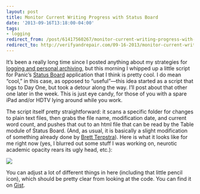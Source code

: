 ```yaml
---
layout: post 
title: Monitor Current Writing Progress with Status Board 
date: '2013-09-16T13:18:00-04:00' 
tags: 
- logging 
redirect_from: /post/61417560267/monitor-current-writing-progress-with-status-board/
redirect_to: http://verifyandrepair.com/09-16-2013/monitor-current-writing-progress-with-status-board
---
```


It’s been a really long time since I posted anything about my strategies for [logging and personal archiving](/tagged/logging), but this morning I whipped up a little script for Panic’s [Status Board](http://panic.com/statusboard/) application that I think is pretty cool. I do mean “cool,” in this case, as opposed to “useful”—this idea started as a script that logs to Day One, but took a detour along the way. I’ll post about that other one later in the week. This is just eye candy, for those of you with a spare iPad and/or HDTV lying around while you work.

The script itself pretty straightforward: it scans a specific folder for changes to plain text files, then grabs the file name, modification date, and current word count, and pushes that out to an html file that can be read by the Table module of Status Board. (And, as usual, it is basically a slight modification of something already done by [Brett Terpstra](https://gist.github.com/ttscoff/1913007)). Here is what it looks like for me right now (yes, I blurred out some stuff I was working on, neurotic academic opacity rears its ugly head, etc.):

![](http://d.pr/3seS+)

You can adjust a lot of different things in here (including that little pencil icon), which should be pretty clear from looking at the code. You can find it on [Gist](https://gist.github.com/fieldnoise/6583530).

